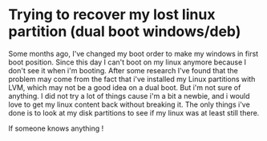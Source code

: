 
# Trying to recover my lost linux partition (dual boot windows/deb)

Some months ago, I've changed my boot order to make my windows in first boot position. Since this day I can't boot on my linux anymore because I don't see it when i'm booting.
After some research I've found that the problem may come from the fact that i've installed my Linux partitions with LVM, which may not be a good idea on a dual boot. But i'm not sure of anything.
I did not try a lot of things cause i'm a bit a newbie, and i would love to get my linux content back without breaking it.
The only things i've done is to look at my disk partitions to see if my linux was at least still there.

If someone knows anything !

        